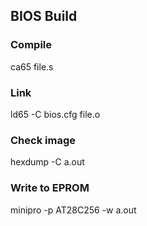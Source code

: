 ## BIOS Build 

### Compile 

  ca65 file.s 

### Link

  ld65 -C bios.cfg file.o 

### Check image 

  hexdump -C a.out
  
### Write to EPROM

  minipro -p AT28C256 -w a.out 